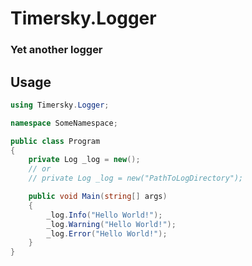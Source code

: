 # Timersky.Logger
### Yet another logger


## Usage
```csharp
using Timersky.Logger;

namespace SomeNamespace;

public class Program
{
    private Log _log = new();
    // or
    // private Log _log = new("PathToLogDirectory");

    public void Main(string[] args)
    {
        _log.Info("Hello World!");
        _log.Warning("Hello World!");
        _log.Error("Hello World!");
    }
}
```
